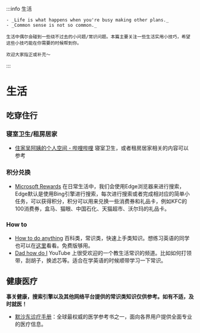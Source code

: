 :::info 生活

    - _Life is what happens when you're busy making other plans._
    - _Common sense is not so common._

    生活中偶尔会碰到一些绕不过去的小问题/常识问题。本篇主要关注一些生活实用小技巧，希望这些小技巧能在你需要的时候帮到你。

    欢迎大家指正或补充～

:::

# 生活

## 吃穿住行

### 寝室卫生/租房居家

- [住家吴阿姨的个人空间 - 哔哩哔哩](https://space.bilibili.com/1210206017) 寝室卫生，或者租房居家相关的内容可以参考

### 积分兑换

- [Microsoft Rewards](https://rewards.bing.com) 在日常生活中，我们会使用Edge浏览器来进行搜索，Edge默认是使用Bing引擎进行搜索，每次进行搜索或者完成相对应的简单小任务，可以获得积分，积分可以用来兑换一些消费券和礼品卡，例如KFC的100消费券，盒马、猫眼、中国石化、天猫超市、沃尔玛的礼品卡。

### How to

- [How to do anything](https://zh.wikihow.com) 百科类，常识类，快速上手类知识。想练习英语的同学也可以在[这里](https://wikihow.com)看看。免费版够用。
- [Dad how do I](https://www.youtube.com/DadhowdoI) YouTube 上很受欢迎的一个教生活常识的频道。比如如何打领带，刮胡子，换滤芯等。适合在学英语的时候顺带学习一下常识。

## 健康医疗

**事关健康，搜索引擎以及其他网络平台提供的常识类知识仅供参考。如有不适，及时就医！**

- [默沙东诊疗手册](https://www.msdmanuals.cn)：全球最权威的医学参考书之一，面向各界用户提供全面专业的医疗信息。

<!-- ## 潮流美装 -->
